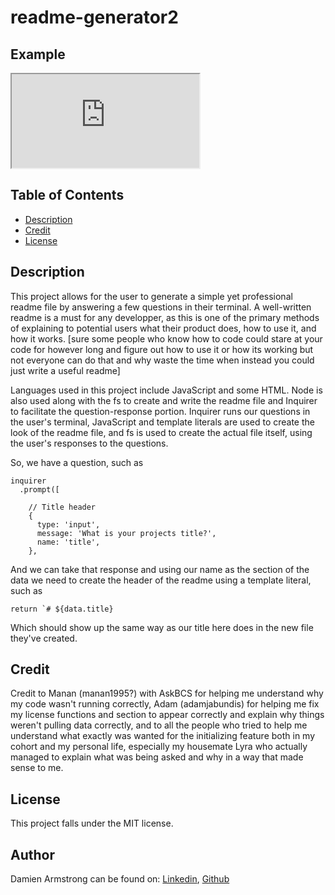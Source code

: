 # readme-generator2

## Example
<iframe src="https://drive.google.com/file/d/1Vw33WqyBXgZrCQeRICt3dSAyFnKy43EL/view?usp=sharing" title ="Demonstration video"></iframe>

## Table of Contents
- [Description](#description)
- [Credit](#credit)
- [License](#license)

## Description

This project allows for the user to generate a simple yet professional readme file by answering a few questions in their terminal. A well-written readme is a must for any developper, as this is one of the primary methods of explaining to potential users what their product does, how to use it, and how it works. [sure some people who know how to code could stare at your code for however long and figure out how to use it or how its working but not everyone can do that and why waste the time when instead you could just write a useful readme]

Languages used in this project include JavaScript and some HTML. Node is also used along with the fs to create and write the readme file and Inquirer to facilitate the question-response portion. Inquirer runs our questions in the user's terminal, JavaScript and template literals are used to create the look of the readme file, and fs is used to create the actual file itself, using the user's responses to the questions.

So, we have a question, such as 
```
inquirer
  .prompt([

    // Title header
    {
      type: 'input',
      message: 'What is your projects title?',
      name: 'title',
    },
```
And we can take that response and using our name as the section of the data we need to create the header of the readme using a template literal, such as 
```
return `# ${data.title}
```
Which should show up the same way as our title here does in the new file they've created.

## Credit
Credit to Manan (manan1995?) with AskBCS for helping me understand why my code wasn't running correctly, Adam (adamjabundis) for helping me fix my license functions and section to appear correctly and explain why things weren't pulling data correctly, and to all the people who tried to help me understand what exactly was wanted for the initializing feature both in my cohort and my personal life, especially my housemate Lyra who actually managed to explain what was being asked and why in a way that made sense to me.

## License
This project falls under the MIT license.

## Author
Damien Armstrong can be found on: <a href="https://www.linkedin.com/in/damien-armstrong-412319138/">Linkedin</a>, <a href="https://github.com/pirosvs">Github</a>